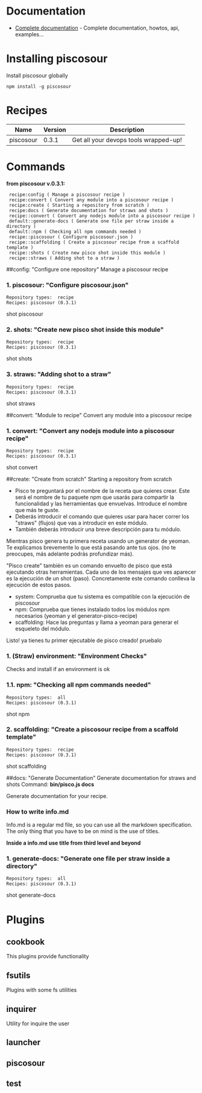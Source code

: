 # Documentation

* [Complete documentation](doc/README.md) - Complete documentation, howtos, api, examples...

# Installing piscosour

Install piscosour globally

    npm install -g piscosour


# Recipes


|Name|Version|Description|
|---|---|---|
|piscosour|0.3.1|Get all your devops tools wrapped-up!|



# Commands


 **from piscosour  v.0.3.1:**
```
 recipe:config ( Manage a piscosour recipe )
 recipe:convert ( Convert any module into a piscosour recipe )
 recipe:create ( Starting a repository from scratch )
 recipe:docs ( Generate documentation for straws and shots )
 recipe::convert ( Convert any nodejs module into a piscosour recipe )
 default::generate-docs ( Generate one file per straw inside a directory )
 default::npm ( Checking all npm commands needed )
 recipe::piscosour ( Configure piscosour.json )
 recipe::scaffolding ( Create a piscosour recipe from a scaffold template )
 recipe::shots ( Create new pisco shot inside this module )
 recipe::straws ( Adding shot to a straw )
```



##config: "Configure one repository"
Manage a piscosour recipe


### 1. piscosour: "Configure piscosour.json"
```
Repository types:  recipe
Recipes: piscosour (0.3.1)
```
shot piscosour


### 2. shots: "Create new pisco shot inside this module"
```
Repository types:  recipe
Recipes: piscosour (0.3.1)
```
shot shots


### 3. straws: "Adding shot to a straw"
```
Repository types:  recipe
Recipes: piscosour (0.3.1)
```
shot straws

##convert: "Module to recipe"
Convert any module into a piscosour recipe


### 1. convert: "Convert any nodejs module into a piscosour recipe"
```
Repository types:  recipe
Recipes: piscosour (0.3.1)
```
shot convert

##create: "Create from scratch"
Starting a repository from scratch

- Pisco te preguntará por el nombre de la receta que quieres crear. Este será el nombre de tu paquete npm que usarás para compartir la funcionalidad y las herramientas que envuelvas. Introduce el nombre que más te guste.
- Deberás introducir el comando que quieres usar para hacer correr los "straws" (flujos) que vas a introducir en este módulo.
- También deberás introducir una breve descripción para tu módulo.

Mientras pisco genera tu primera receta usando un generator de yeoman. Te explicamos brevemente lo que está pasando ante tus ojos. (no te preocupes, más adelante podrás profundizar más). 

"Pisco create" también es un comando envuelto de pisco que está ejecutando otras herramientas. Cada uno de los mensajes que ves aparecer es la ejecución de un shot (paso). Concretamente este comando conlleva la ejecución de estos pasos.

- system: Comprueba que tu sistema es compatible con la ejecución de piscosour
- npm: Comprueba que tienes instalado todos los módulos npm necesarios (yeoman y el generator-pisco-recipe)
- scaffolding: Hace las preguntas y llama a yeoman para generar el esqueleto del módulo.

Listo! ya tienes tu primer ejecutable de pisco creado! pruebalo
### 1. (Straw) environment: "Environment Checks"
Checks and install if an environment is ok


### 1.1. npm: "Checking all npm commands needed"
```
Repository types:  all
Recipes: piscosour (0.3.1)
```
shot npm


### 2. scaffolding: "Create a piscosour recipe from a scaffold template"
```
Repository types:  recipe
Recipes: piscosour (0.3.1)
```
shot scaffolding

##docs: "Generate Documentation"
Generate documentation for straws and shots
Command: **bin/pisco.js docs**

Generate documentation for your recipe.

### How to write info.md

Info.md is a regular md file, so you can use all the markdown specification. The only thing that you have to be on mind is the use of titles. 
 
**Inside a info.md use title from third level and beyond**

### 1. generate-docs: "Generate one file per straw inside a directory"
```
Repository types:  all
Recipes: piscosour (0.3.1)
```
shot generate-docs


# Plugins


## cookbook

This plugins provide functionality  
## fsutils

Plugins with some fs utilities
## inquirer

Utility for inquire the user
## launcher


## piscosour


## test

